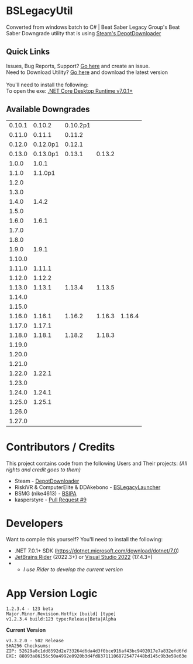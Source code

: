 # BSLegacyUtil
Converted from windows batch to C# | Beat Saber Legacy Group's Beat Saber Downgrade utility that is using [Steam's DepotDownloader](https://github.com/SteamRE/DepotDownloader)

## Quick Links
Issues, Bug Reports, Support? [Go here](https://github.com/MintLily/BSLegacyUtil/issues) and create an issue.<br>
Need to Download Utility? [Go here](https://github.com/MintLily/BSLegacyUtil/releases/latest) and download the latest version<br><br>
You'll need to install the following:<br>
To open the exe: [.NET Core Desktop Runtime v7.0.1+](https://link.bslegacy.com/dotnet7)

## Available Downgrades
|        |           |          |          |          |
|--------|-----------|----------|----------|----------|
| 0.10.1 | 0.10.2    | 0.10.2p1 |
| 0.11.0 | 0.11.1    | 0.11.2   |
| 0.12.0 | 0.12.0p1  | 0.12.1   |
| 0.13.0 | 0.13.0p1  | 0.13.1   | 0.13.2   |
| 1.0.0  | 1.0.1     |
| 1.1.0  | 1.1.0p1   |
| 1.2.0  |
| 1.3.0  |
| 1.4.0  | 1.4.2     |
| 1.5.0  |
| 1.6.0  | 1.6.1     |
| 1.7.0  |
| 1.8.0  |
| 1.9.0  | 1.9.1     |
| 1.10.0 |
| 1.11.0 | 1.11.1    |
| 1.12.0 | 1.12.2    |
| 1.13.0 | 1.13.1    | 1.13.4   | 1.13.5   |
| 1.14.0 |
| 1.15.0 |
| 1.16.0 | 1.16.1    | 1.16.2   | 1.16.3   | 1.16.4  |
| 1.17.0 | 1.17.1    |
| 1.18.0 | 1.18.1    | 1.18.2   | 1.18.3   |
| 1.19.0 |
| 1.20.0 |
| 1.21.0 |
| 1.22.0 | 1.22.1    |
| 1.23.0 |
| 1.24.0 | 1.24.1    |
| 1.25.0 | 1.25.1    |
| 1.26.0 |
| 1.27.0 |

# Contributors / Credits
This project contains code from the following Users and Their projects: _(All rights and credit goes to them)_
* Steam - [DepotDownloader](https://github.com/SteamRE/DepotDownloader)
* RiskiVR & ComputerElite & DDAkebono - [BSLegacyLauncher](https://github.com/RiskiVR/BSLegacyLauncher)
* BSMG (nike4613) - [BSIPA](https://github.com/bsmg/BeatSaber-IPA-Reloaded)
* kasperstyre - [Pull Request #9](https://github.com/MintLily/BSLegacyUtil/pull/9)

# Developers
Want to compile this yourself? You'll need to install the following:
- .NET 7.0.1+ SDK (https://dotnet.microsoft.com/download/dotnet/7.0)
- [JetBrains Rider](https://www.jetbrains.com/rider/) (2022.3+) or [Visual Studio 2022](https://visualstudio.microsoft.com/vs/) (17.4.3+)
- - *I use Rider to develop the current version*

# App Version Logic
```
1.2.3.4 - 123 beta
Major.Minor.Revision.Hotfix [build] [type]
v1.2.3.4 build:123 type:Release|Beta|Alpha
```

**Current Version**
```
v3.3.2.0 - 502 Release
SHA256 Checksums:
ZIP: 52629a8c1dd8592d2e733264d6da4d3f0bce916af43bc9402017e7a832efd6fd
EXE: 88093a86156c50a4992e0920b3d4fd837111068725477448bd145c9b3e59e63e
```
